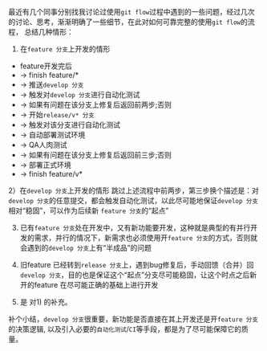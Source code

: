 最近有几个同事分别找我讨论过使用`git flow`过程中遇到的一些问题，经过几次的讨论、思考，渐渐明确了一些细节，在此对如何可靠完整的使用`git flow`的流程，
总结几种情形：

1) 在`feature 分支`上开发的情形
- feature开发完后
- -> finish feature/*
- -> 推送`develop 分支`
- -> 触发对`develop 分支`进行自动化测试
- -> 如果有问题在该分支上修复后返回前两步;否则
- -> 开始`release/v* 分支`
- -> 触发对该分支进行自动化测试
- -> 自动部署测试环境
- -> QA人肉测试
- -> 如果有问题在该分支上修复后返回前三步;否则
- -> 部署正式环境
- -> finish feature/v*

2）在`develop 分支`上开发的情形
跳过上述流程中前两步，第三步换个描述是：对`develop 分支`的任意提交，都会触发自动化测试，以此尽可能地保证`develop 分支`相对“稳固”，可以作为后续新 `feature 分支`的“起点”

3) 已有`feature 分支`处在开发中，又有新功能要开发，这种就是典型的有并行开发的需求，并行的情况下，新需求也必须使用开`feature 分支`的方式，否则就会遇到的`develop 分支`上有“半成品”的问题

4) 旧feature 已经转到`release 分支`上，遇到bug修复后，手动回馈（合并）回`develop 分支`，目的也是保证这个“起点”分支尽可能稳固，让这个时点之后新开的feature 在尽可能正确的基础上进行开发

4) 是 对1) 的补充。

补个小结，`develop 分支`很重要，新功能是否直接在其上开发还是开`feature 分支`的决策逻辑, 以及引入必要的`自动化测试`/`CI`等手段，都是为了尽可能保障它的质量。
